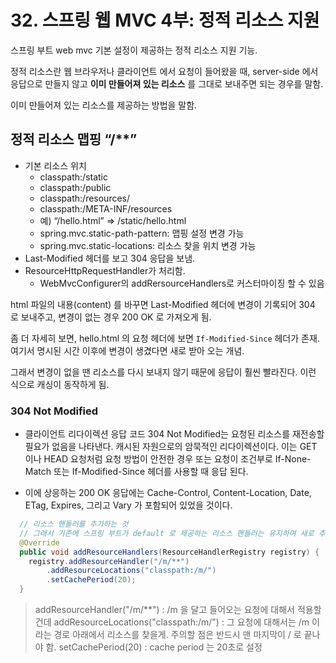 # 32. 스프링 웹 MVC 4부: 정적 리소스 지원

스프링 부트 web mvc 기본 설정이 제공하는 정적 리소스 지원 기능.

정적 리소스란 웹 브라우저나 클라이언트 에서 요청이 들어왔을 때, server-side 에서 응답으로 만들지 않고 __이미 만들어져 있는 리소스__ 를 그대로 보내주면 되는 경우를 말함.

이미 만들어져 있는 리소스를 제공하는 방법을 말함.

## 정적 리소스 맵핑 “/**”
 * 기본 리소스 위치
   - classpath:/static
   - classpath:/public
   - classpath:/resources/
   - classpath:/META-INF/resources
   - 예) “/hello.html” => /static/hello.html
   - spring.mvc.static-path-pattern: 맵핑 설정 변경 가능
   - spring.mvc.static-locations: 리소스 찾을 위치 변경 가능
 * Last-Modified 헤더를 보고 304 응답을 보냄.
 * ResourceHttpRequestHandler가 처리함.
   - WebMvcConfigurer의 addRersourceHandlers로 커스터마이징 할 수 있음

html 파일의 내용(content) 를 바꾸면 Last-Modified 헤더에 변경이 기록되어 304 로 보내주고,
변경이 없는 경우 200 OK 로 가져오게 됨.

좀 더 자세히 보면, hello.html 의 요청 헤더에 보면 ```If-Modified-Since``` 헤더가 존재. 여기서 명시된 시간 이후에 변경이 생겼다면 새로 받아 오는 개념.

그래서 변경이 없을 땐 리소스를 다시 보내지 않기 때문에 응답이 훨씬 빨라진다. 이런 식으로 캐싱이 동작하게 됨.


### 304 Not Modified
 * 클라이언트 리다이렉션 응답 코드 304 Not Modified는 요청된 리소스를 재전송할 필요가 없음을 나타낸다. 캐시된 자원으로의 암묵적인 리다이렉션이다. 이는 GET 이나 HEAD 요청처럼 요청 방법이 안전한 경우 또는 요청이 조건부로 If-None-Match 또는 If-Modified-Since 헤더를 사용할 때 응답 된다.

 * 이에 상응하는 200 OK 응답에는 Cache-Control, Content-Location, Date, ETag, Expires, 그리고 Vary 가 포함되어 있었을 것이다.

```java
  // 리소스 핸들러를 추가하는 것
  // 그래서 기존에 스프링 부트가 default 로 제공하는 리소스 핸들러는 유지하며 새로 추가만 하는 개념
  @Override
  public void addResourceHandlers(ResourceHandlerRegistry registry) {
    registry.addResourceHandler("/m/**")
        .addResourceLocations("classpath:/m/")
        .setCachePeriod(20);
  }
```
> addResourceHandler("/m/**") : /m 을 달고 들어오는 요청에 대해서 적용할건데
> addResourceLocations("classpath:/m/") : 그 요청에 대해서는 /m 이라는 경로 아래에서 리소스를 찾을게. 주의할 점은 반드시 맨 마지막이 / 로 끝나야 함.
> setCachePeriod(20) : cache period 는 20초로 설정